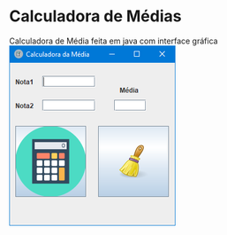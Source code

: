 # Calculadora de Médias 

 Calculadora de Média feita em java com interface gráfica
 <br>
 <img src="imgs/media.PNG">
 
